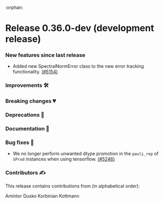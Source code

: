 :orphan:

# Release 0.36.0-dev (development release)

<h3>New features since last release</h3>

* Added new SpectralNormError class to the new error tracking functionality.
  [(#5154)](https://github.com/PennyLaneAI/pennylane/pull/5154)

<h3>Improvements 🛠</h3>

<h3>Breaking changes 💔</h3>

<h3>Deprecations 👋</h3>

<h3>Documentation 📝</h3>

<h3>Bug fixes 🐛</h3>

* We no longer perform unwanted dtype promotion in the `pauli_rep` of `SProd` instances when using tensorflow.
  [(#5246)](https://github.com/PennyLaneAI/pennylane/pull/5246)

<h3>Contributors ✍️</h3>

This release contains contributions from (in alphabetical order):

Amintor Dusko
Korbinian Kottmann